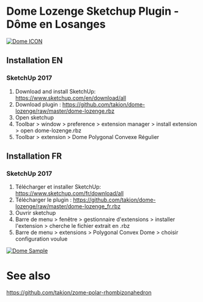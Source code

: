 # Dome Lozenge Sketchup Plugin - Dôme en Losanges

[![Dome ICON](https://raw.githubusercontent.com/takion/dome-lozenge/master/img/dome-icon.png)](https://github.com/takion/dome-lozenge#)

## Installation EN

### SketchUp 2017
1. Download and install SketchUp: https://www.sketchup.com/en/download/all
2. Download plugin : https://github.com/takion/dome-lozenge/raw/master/dome-lozenge.rbz
3. Open sketchup
4. Toolbar > window > preference > extension manager > install extension > open dome-lozenge.rbz
5. Toolbar > extension > Dome Polygonal Convexe Régulier

## Installation FR

### SketchUp 2017
1. Télécharger et installer SketchUp: https://www.sketchup.com/fr/download/all
2. Télécharger le plugin : https://github.com/takion/dome-lozenge/raw/master/dome-lozenge_fr.rbz
3. Ouvrir sketchup
4. Barre de menu > fenêtre > gestionnaire d'extensions > installer l'extension > cherche le fichier extrait en .rbz
5. Barre de menu > extensions > Polygonal Convex Dome > choisir configuration voulue

[![Dome Sample](https://raw.githubusercontent.com/takion/dome-lozenge/master/img/dome-10-5.png)](https://github.com/takion/dome-lozenge#)

# See also
https://github.com/takion/zome-polar-rhombizonahedron
